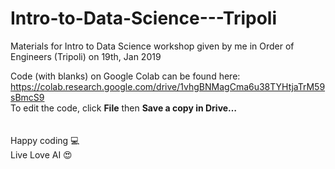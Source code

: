 # Intro-to-Data-Science---Tripoli
Materials for Intro to Data Science workshop given by me in Order of Engineers (Tripoli) on 19th, Jan 2019

Code (with blanks) on Google Colab can be found here:
https://colab.research.google.com/drive/1vhgBNMagCma6u38TYHtjaTrM59sBmcS9
<br />
To edit the code, click **File** then **Save a copy in Drive…** <br />
<br /><br />
Happy coding 💻 <br />
Live Love AI 😍 <br />

